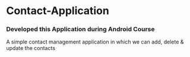 # Contact-Application
### Developed this Application during Android Course
A simple contact management application in which we can add, delete & update the contacts
